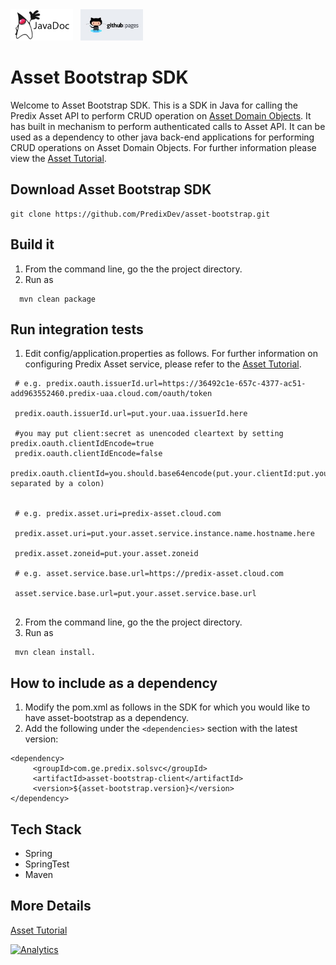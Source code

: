 <a href="http://predixdev.github.io/asset-bootstrap/javadocs/index.html" target="_blank" >
	<img height="50px" width="100px" src="images/javadoc.png" alt="view javadoc"></a>
&nbsp;
<a href="http://predixdev.github.io/asset-bootstrap" target="_blank">
	<img height="50px" width="100px" src="images/pages.jpg" alt="view github pages">
</a>

Asset Bootstrap SDK
=================================

Welcome to Asset Bootstrap SDK. This is a SDK in Java for calling the Predix Asset API to perform CRUD operation on [Asset Domain Objects](https://www.predix.io/docs/#zChUPu1U). It has built in mechanism to perform authenticated calls to Asset API. It can be used as a dependency to other java back-end applications for performing CRUD operations on Asset Domain Objects.
For further information please view the [Asset Tutorial](https://www.predix.io/resources/tutorials/journey.html#1709). 

## Download Asset Bootstrap SDK

```
git clone https://github.com/PredixDev/asset-bootstrap.git
```
## Build it

1. From the command line, go the the project directory.
2. Run as

```
  mvn clean package
```
## Run integration tests

1. Edit config/application.properties as follows. For further information on configuring Predix Asset service, please refer to the [Asset Tutorial](https://www.predix.io/resources/tutorials/journey.html#1709).

```
 # e.g. predix.oauth.issuerId.url=https://36492c1e-657c-4377-ac51-add963552460.predix-uaa.cloud.com/oauth/token

 predix.oauth.issuerId.url=put.your.uaa.issuerId.here

 #you may put client:secret as unencoded cleartext by setting predix.oauth.clientIdEncode=true
 predix.oauth.clientIdEncode=false
 predix.oauth.clientId=you.should.base64encode(put.your.clientId:put.your.clientSecret separated by a colon)  


 # e.g. predix.asset.uri=predix-asset.cloud.com

 predix.asset.uri=put.your.asset.service.instance.name.hostname.here

 predix.asset.zoneid=put.your.asset.zoneid

 # e.g. asset.service.base.url=https://predix-asset.cloud.com

 asset.service.base.url=put.your.asset.service.base.url
 
 ```
 2. From the command line, go the the project directory.
 3. Run as 

``` 
 mvn clean install.
```
## How to include as a dependency
1. Modify the pom.xml as follows in the SDK for which you would like to have asset-bootstrap as a dependency.
2. Add the following under the ```<dependencies>``` section with the latest version:
```
<dependency>
     <groupId>com.ge.predix.solsvc</groupId>
     <artifactId>asset-bootstrap-client</artifactId>
     <version>${asset-bootstrap.version}</version>
</dependency>
 ```
 
## Tech Stack

 - Spring
 - SpringTest
 - Maven
 
## More Details
 
 [Asset Tutorial](https://www.predix.io/resources/tutorials/journey.html#1709)

[![Analytics](https://ga-beacon.appspot.com/UA-82773213-1/asset-bootstrap/readme?pixel)](https://github.com/PredixDev)
